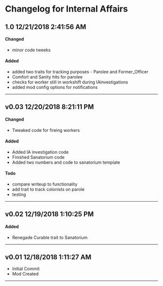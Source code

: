# Changelog for Internal Affairs
## 1.0 12/21/2018 2:41:56 AM
#### Changed
- minor code tweeks

#### Added
- added two traits for tracking purposes - Parolee and Former_Officer
- Comfort and Sanity hits for parolee
- checks for worker still in workshift during IAinvestigations
- added mod config options for notifications

--------------------------------------------------------
## v0.03 12/20/2018 8:21:11 PM
#### Changed
- Tweaked code for fireing workers

#### Added
- Added IA investigation code
- Finished Sanatorium code
- Added two numbers and code to sanatorium template

#### Todo
- compare writeup to functionality
- add trait to track colonists on parole
- testing
--------------------------------------------------------
## v0.02 12/19/2018 1:10:25 PM

#### Added
- Renegade Curable trait to Sanatorium

--------------------------------------------------------
## v0.01 12/18/2018 1:11:27 AM

- Initial Commit
- Mod Created

--------------------------------------------------------
